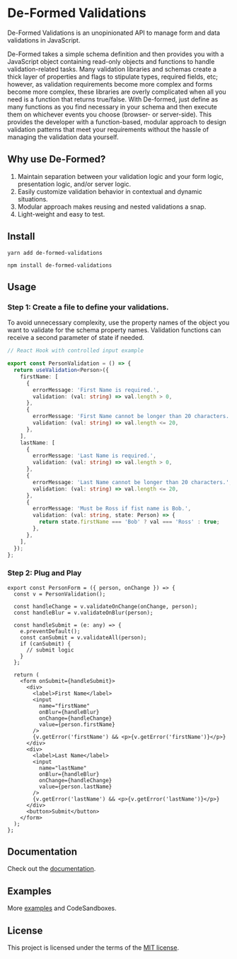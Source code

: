 # De-Formed Validations

De-Formed Validations is an unopinionated API to manage form and data validations in JavaScript.

De-Formed takes a simple schema definition and then provides you with a JavaScript object containing read-only objects and functions to handle validation-related tasks. Many validation libraries and schemas create a thick layer of properties and flags to stipulate types, required fields, etc; however, as validation requirements become more complex and forms become more complex, these libraries are overly complicated when all you need is a function that returns true/false.  With De-formed, just define as many functions as you find necessary in your schema and then execute them on whichever events you choose (browser- or server-side). This provides the developer with a function-based, modular approach to design validation patterns that meet your requirements without the hassle of managing the validation data yourself.

## Why use De-Formed?

1. Maintain separation between your validation logic and your form logic, presentation logic, and/or server logic.
2. Easily customize validation behavior in contextual and dynamic situations.
3. Modular approach makes reusing and nested validations a snap.
4. Light-weight and easy to test.

## Install
```
yarn add de-formed-validations
```
```
npm install de-formed-validations
```
## Usage

### Step 1: Create a file to define your validations.

To avoid unnecessary complexity, use the property names of the object you want to validate for the schema property names. Validation functions can receive a second parameter of state if needed.

```ts
// React Hook with controlled input example

export const PersonValidation = () => {
  return useValidation<Person>({
    firstName: [
      {
        errorMessage: 'First Name is required.',
        validation: (val: string) => val.length > 0,
      },
      {
        errorMessage: 'First Name cannot be longer than 20 characters.',
        validation: (val: string) => val.length <= 20,
      },
    ],
    lastName: [
      {
        errorMessage: 'Last Name is required.',
        validation: (val: string) => val.length > 0,
      },
      {
        errorMessage: 'Last Name cannot be longer than 20 characters.',
        validation: (val: string) => val.length <= 20,
      },
      {
        errorMessage: 'Must be Ross if fist name is Bob.',
        validation: (val: string, state: Person) => {
          return state.firstName === 'Bob' ? val === 'Ross' : true;
        },
      },
    ],
  });
};
```

### Step 2: Plug and Play

```tsx
export const PersonForm = ({ person, onChange }) => {
  const v = PersonValidation();

  const handleChange = v.validateOnChange(onChange, person);
  const handleBlur = v.validateOnBlur(person);

  const handleSubmit = (e: any) => {
    e.preventDefault();
    const canSubmit = v.validateAll(person);
    if (canSubmit) {
      // submit logic
    }
  };

  return (
    <form onSubmit={handleSubmit}>
      <div>
        <label>First Name</label>
        <input
          name="firstName"
          onBlur={handleBlur}
          onChange={handleChange}
          value={person.firstName}
        />
        {v.getError('firstName') && <p>{v.getError('firstName')}</p>}
      </div>
      <div>
        <label>Last Name</label>
        <input
          name="lastName"
          onBlur={handleBlur}
          onChange={handleChange}
          value={person.lastName}
        />
        {v.getError('lastName') && <p>{v.getError('lastName')}</p>}
      </div>
      <button>Submit</button>
    </form>
  );
};
```

## Documentation

Check out the [documentation](https://github.com/prescottbreeden/de-formed-validations/wiki/Docs).

## Examples

More [examples](https://github.com/prescottbreeden/de-formed-validations/wiki/Examples) and CodeSandboxes.

## License

This project is licensed under the terms of the [MIT license](/LICENSE).

